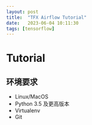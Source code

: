 ```yaml
---
layout: post
title:  "TFX Airflow Tutorial"
date:   2023-06-04 10:11:30
tags: [tensorflow]
---
```


# Tutorial

## 环境要求
+ Linux/MacOS
+ Python 3.5 及更高版本
+ Virtualenv
+ Git

